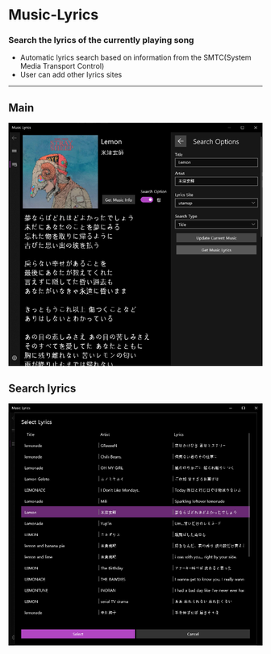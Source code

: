 # Music-Lyrics
### Search the lyrics of the currently playing song
- Automatic lyrics search based on information from the SMTC(System Media Transport Control)
- User can add other lyrics sites

---

## Main
![main1](./image/main1.png)

## Search lyrics
![lyrics_select](./image/lyrics_select.png)
